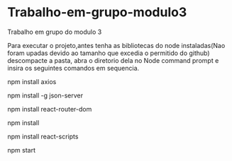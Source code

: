 # Trabalho-em-grupo-modulo3
Trabalho em grupo do modulo 3


Para executar o projeto,antes tenha as bibliotecas do node instaladas(Nao foram upadas devido ao tamanho que excedia o permitido do github) descompacte a pasta, abra o diretorio dela no Node command prompt e insira os seguintes comandos em sequencia.

npm install axios

npm install -g json-server

npm install react-router-dom

npm install

npm install react-scripts

npm start

